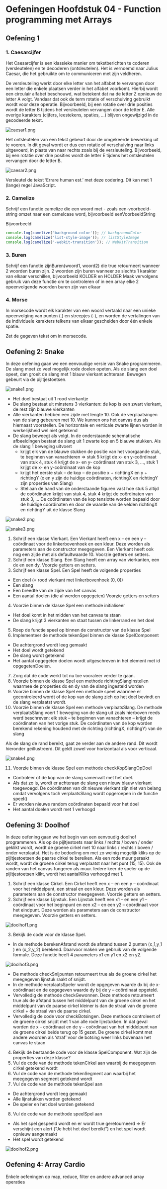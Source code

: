 # Oefeningen Hoofdstuk 04 - Function programming met Arrays

## Oefening 1

### 1. Caesarcijfer
Het Caesarcijfer is een klassieke manier om tekstberichten te coderen (versleutelen) en te decoderen
(ontsleutelen). Het is vernoemd naar Julius Caesar, die het gebruikte om te communiceren met zijn
veldheren.

De versleuteling werkt door elke letter van het alfabet te vervangen door een letter die enkele plaatsen
verder in het alfabet voorkomt. Hierbij wordt een circulair alfabet beschouwd, wat betekent dat na de
letter Z opnieuw de letter A volgt. Vandaar dat ook de term rotatie of verschuiving gebruikt wordt voor
deze operatie. Bijvoorbeeld, bij een rotatie over drie posities wordt de letter B tijdens het versleutelen
vervangen door de letter E. Alle overige karakters (cijfers, leestekens, spaties, …) blijven ongewijzigd in de
gecodeerde tekst.

![caesar1.png](/docs/caesar1.png 'Versleuteling')


Het ontsleutelen van een tekst gebeurt door de omgekeerde bewerking uit te voeren. In dit geval wordt er
dus een rotatie of verschuiving naar links uitgevoerd, in plaats van naar rechts zoals bij de versleuteling.
Bijvoorbeeld, bij een rotatie over drie posities wordt de letter E tijdens het ontsleutelen vervangen door de
letter B.

![caesar2.png](/docs/caesar2.png 'Ontsleuteling')

Versleutel de tekst ‘Errare human est.’ met deze codering. Dit kan met 1 (lange) regel JavaScript.

### 2. Camelize
Schrijf een functie camelize die een woord met - zoals een-voorbeeld-string omzet naar een camelcase
word, bijvoorbeeld eenVoorbeeldString

Bijvoorbeeld

```javascript
console.log(camelize('background-color')); // backgroundColor
console.log(camelize('list-style-image')); // listStyleImage
console.log(camelize('-webkit-transition')); // WebkitTransition
```

### 3. Buren
Schrijf een functie zijnBuren(woord1, woord2) die true retourneert wanneer 2 woorden buren zijn. 2
woorden zijn buren wanneer ze slechts 1 karakter van elkaar verschillen, bijvoorbeeld KOLDER en HOLDER
Maak vervolgens gebruik van deze functie om te controleren of in een array elke 2 opeenvolgende
woorden buren zijn van elkaar

### 4. Morse
In morsecode wordt elk karakter van een woord vertaald naar een unieke opeenvolging van punten (.) en
streepjes (-), en worden de vertalingen van de individuele karakters telkens van elkaar gescheiden door één
enkele spatie.

Zet de gegeven tekst om in morsecode.


## Oefening 2: Snake

In deze oefening gaan we een eenvoudige versie van Snake programmeren. De slang moet zo veel mogelijk rode doelen opeten. Als de slang een doel opeet, dan groeit de slang met 1 blauw vierkant achteraan. 
Bewegen gebeurt via de pijltjestoetsen.

![snake1.png](/docs/snake1.png 'eindresultaat')

* Het doel bestaat uit 1 rood vierkantje
* De slang bestaat uit minstens 3 vierkanten: de kop is een zwart vierkant, de rest zijn blauwe vierkanten
* Alle vierkanten hebben een zijde met lengte 10. Ook de verplaatsingen van de slang gebeuren met 10. We kunnen ons het canvas dus als hiernaast voorstellen. De horizontale en verticale zwarte lijnen worden in werkelijkheid wel niet getekend
* De slang beweegt als volgt. In de onderstaande schematische afbeeldingen bestaat de slang uit 1 zwarte kop en 5 blauwe stukken. Als de slang 1 beweging uitvoert
  * krijgt elk van de blauwe stukken de positie van het voorgaande stuk, te beginnen van vanachteren => stuk 5 krijgt de x- en y-coördinaat van stuk 4, stuk 4 krijgt de x- en y- coördinaat van stuk 3, …, stuk 1 krijgt de x- en y-coördinaat van de kop
  * krijgt het eerste stuk – de kop – de positie x + richtingX en y + richtingY (x en y zijn de huidige coördinaten, richtingX en richtingY zijn properties van Slang)
  * Stel aan de hand van de onderstaande figuren vast hoe stuk 5 altijd de coördinaten krijgt van stuk 4, stuk 4 krijgt de coördinaten van stuk 3, … De coördinaten van de kop tenslotte worden bepaald door de huidige coördinaten en door de waarde van de velden richtingX en richtingY uit de klasse Slang

![snake2.png](/docs/snake2.png 'Bewegen')

![snake3.png](/docs/snake3.png 'eindresultaat')

1. Schrijf een klasse Vierkant. Een Vierkant heeft een x – en een y – coördinaat voor de linkerbovenhoek en een kleur. Deze worden als parameters aan de constructor meegegeven. Een Vierkant heeft ook nog een zijde met als defaultwaarde 10. Voorzie getters en setters.
2. Schrijf een klasse Slang. Een Slang heeft een array van vierkanten, een dx en een dy. Voorzie getters en setters.
3. Schrijf een klasse Spel. Een Spel heeft de volgende properties
  * Een doel (= rood vierkant met linkerbovenhoek (0, 0))
  * Een slang
  * Een breedte van de zijde van het canvas
  * Een aantal doelen (die al werden opgegeten)
Voorzie getters en setters
4. Voorzie binnen de klasse Spel een methode initialiseer
  * Het doel komt in het midden van het canvas te staan
  * De slang krijgt 3 vierkanten en staat tussen de linkerrand en het doel
5. Roep de functie speel op binnen de constructor van de klasse Spel
6. Implementeer de methode tekenSpel binnen de klasse SpelComponent
  * De achtergrond wordt leeg gemaakt
  * Het doel wordt getekend
  * De slang wordt getekend
  * Het aantal opgegeten doelen wordt uitgeschreven in het element met id opgegetenDoelen.
7. Zorg dat de code werkt tot nu toe vooraleer verder te gaan.
8. Voorzie binnen de klasse Spel een methode richtingSlangInstellen waarmee de properties dx en dy van de slang ingesteld worden
9. Voorzie binnen de klasse Spel een methode speel waarmee er gecontroleerd wordt of de kop van de slang zich op het doel bevindt en de slang verplaatst wordt.
10. Voorzie binnen de klasse Spel een methode verplaatsSlang. De methode verplaatsSlang voert 1 beweging van de slang uit zoals hierboven reeds werd beschreven: elk stuk – te beginnen van vanachteren – krijgt de coördinaten van het vorige stuk. De coördinaten van de kop worden berekend rekening houdend met de richting (richtingX, richtingY) van de slang 

Als de slang de rand bereikt, gaat ze verder aan de andere rand. Dit wordt hieronder geïllustreerd. Dit geldt zowel voor horizontaal als voor verticaal.

![snake4.png](/docs/snake3.png 'eindresultaat')

11. Voorzie binnen de klasse Spel een methode checkKopSlangOpDoel 
  * Controleer of de kop van de slang samenvalt met het doel. 
  * Als dat zo is, wordt er achteraan de slang een nieuw blauw vierkant toegevoegd. De coördinaten van dit nieuwe vierkant zijn niet van belang omdat vervolgens toch verplaatsSlang wordt opgeroepen in de functie speel() 
  * Er worden nieuwe random coördinaten bepaald voor het doel 
  * Het aantal doelen wordt met 1 verhoogd 

## Oefening 3: Doolhof

In deze oefening gaan we het begin van een eenvoudig doolhof programmeren. Als op de pijltjestoets naar links / rechts / boven / onder geklikt wordt, wordt de groene cirkel met 10 naar links / rechts / boven / onder verplaatst. Het is de bedoeling om met zo weinig mogelijk kliks op de pijltjestoetsen de paarse cirkel te bereiken. Als een rode muur geraakt wordt, wordt de groene cirkel terug verplaatst naar het punt (15, 15). Ook de randen van het canvas fungeren als muur. 
Iedere keer de speler op de pijltjestoetsen klikt, wordt het aantalKliks verhoogd met 1. 
1. Schrijf een klasse Cirkel. Een Cirkel heeft een x – en een y – coördinaat voor het middelpunt, een straal en een kleur. Deze worden als parameters aan de constructor meegegeven. Voorzie getters en setters.
2. Schrijf een klasse Lijnstuk. Een Lijnstuk heeft een x1 – en een y1 – coördinaat voor het beginpunt en een x2 – en een y2 – coördinaat voor het eindpunt. Deze worden als parameters aan de constructor meegegeven. Voorzie getters en setters.

![doolhof1.png](/docs/doolhof1.png 'lijnstuk')

3. Bekijk de code voor de klasse Spel. 
  * In de methode berekenAfstand wordt de afstand tussen 2 punten (x_1,y_1 ) en (x_2,y_2) berekend. Daarvoor maken we gebruik van de volgende formule. Deze functie heeft 4 parameters x1 en y1 en x2 en y2.
  
![doolhof3.png](/docs/doolhof3.png 'formule')

  * De methode checkSnijpunten retourneert true als de groene cirkel het meegegeven lijnstuk raakt of snijdt. 
  * In de methode verplaatsSpeler wordt de opgegeven waarde dx bij de x- coördinaat en de opgegeven waarde dy bij de y – coördinaat opgeteld.
  * Vervolledig de methode checkGewonnen. Deze methode retourneert true als de afstand tussen het middelpunt van de groene cirkel en het middelpunt van de paarse cirkel kleiner is dan de straal van de groene cirkel + de straal van de paarse cirkel.
  * Vervolledig de code voor checkBotsingen. Deze methode controleert of de groene cirkel snijdt met 1 van alle rode lijnstukken. In dat geval worden de x – coördinaat en de y – coördinaat van het middelpunt van de groene cirkel beide terug op 15 gezet. De groene cirkel komt met andere woorden als ‘straf’ voor de botsing weer links bovenaan het canvas te staan
4. Bekijk de bestaande code voor de klasse SpelComponent. Wat zijn de properties van deze klasse?
5. Vul de code van de methode tekenCirkel aan waarbij de meegegeven cirkel getekend wordt
6. Vul de code van de methode tekenSegment aan waarbij het meegegeven segment getekend wordt
7. Vul de code van de methode tekenSpel aan
  * De achtergrond wordt leeg gemaakt
  * Alle lijnstukken worden getekend
  * De speler en het doel worden getekend
8. Vul de code van de methode speelSpel aan
  * Als het spel gespeeld wordt en er wordt true geretourneerd => Er verschijnt een alert ("Je hebt het doel bereikt") en het spel wordt opnieuw aangemaakt
  * Het spel wordt getekend

![doolhof2.png](/docs/doolhof2.png 'resultaat')

## Oefening 4: Array Cardio

Enkele oefeningen op map, reduce, filter en andere advanced array operaties

